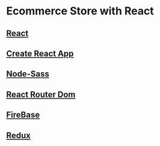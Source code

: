 # Ecommerce Store with React
## [React](https://reactjs.org/ )
## [Create React App](https://create-react-app.dev/docs/getting-started/)
## [Node-Sass](https://github.com/sass/node-sass)
## [React Router Dom](https://v5.reactrouter.com/web/guides/quick-start)
## [FireBase](https://firebase.google.com/docs)
## [Redux](https://redux.js.org/)